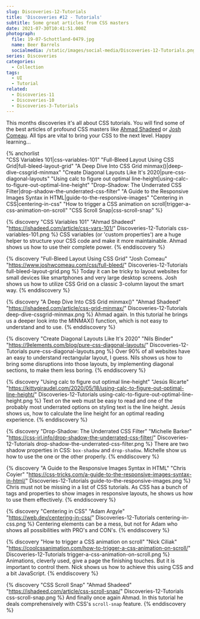 ```yaml
---
slug: Discoveries-12-Tutorials
title: 'Discoveries #12 - Tutorials'
subtitle: Some great articles from CSS masters
date: 2021-07-30T10:41:51.000Z
photograph:
  file: 19-07-Schottland-0479.jpg
  name: Beer Barrels
  socialmedia: /static/images/social-media/Discoveries-12-Tutorials.png
series: Discoveries
categories:
  - Collection
tags:
  - UI
  - Tutorial
related:
  - Discoveries-11
  - Discoveries-10
  - Discoveries-3-Tutorials
---
```


This months discoveries it's all about CSS tutorials. You will find some of the best articles of profound CSS masters like [Ahmad Shadeed](https://ishadeed.com) or [Josh Comeau](https://www.joshwcomeau.com). All tips are vital to bring your CSS to the next level. Happy learning...

{% anchorlist  
  "CSS Variables 101|css-variables-101"
  "Full-Bleed Layout Using CSS Grid|full-bleed-layout-grid"
  "A Deep Dive Into CSS Grid minmax()|deep-dive-cssgrid-minmax"
  "Create Diagonal Layouts Like It's 2020|pure-css-diagonal-layouts"
  "Using calc to figure out optimal line-height|using-calc-to-figure-out-optimal-line-height"
  "Drop-Shadow: The Underrated CSS Filter|drop-shadow-the-underrated-css-filter"
  "A Guide to the Responsive Images Syntax in HTML|guide-to-the-responsive-images"
  "Centering in CSS|centering-in-css"
  "How to trigger a CSS animation on scroll|trigger-a-css-animation-on-scroll"
  "CSS Scroll Snap|css-scroll-snap"
%}

<!-- more -->

{% discovery "CSS Variables 101" "Ahmad Shadeed" "https://ishadeed.com/article/css-vars-101/" Discoveries-12-Tutorials css-variables-101.png %}
CSS variables (or 'custom properties') are a huge helper to structure your CSS code and make it more maintainable. Ahmad shows us how to use their complete power.
{% enddiscovery %}

{% discovery "Full-Bleed Layout Using CSS Grid" "Josh Comeau" "https://www.joshwcomeau.com/css/full-bleed/" Discoveries-12-Tutorials full-bleed-layout-grid.png %}
Today it can be tricky to layout websites for small devices like smartphones and very large desktop screens. Josh shows us how to utilize CSS Grid on a classic 3-column layout the smart way.
{% enddiscovery %}

{% discovery "A Deep Dive Into CSS Grid minmax()" "Ahmad Shadeed" "https://ishadeed.com/article/css-grid-minmax/" Discoveries-12-Tutorials deep-dive-cssgrid-minmax.png %}
Ahmad again. In this tutorial he brings us a deeper look into the MINMAX() function, which is not easy to understand and to use.
{% enddiscovery %}

{% discovery "Create Diagonal Layouts Like It's 2020" "Nils Binder" "https://9elements.com/blog/pure-css-diagonal-layouts/" Discoveries-12-Tutorials pure-css-diagonal-layouts.png %}
Over 90% of all websites have an easy to understand rectangular layout, I guess. Nils shows us how to bring some disruptions into those layouts, by implementing diagonal sections, to make them less boring.
{% enddiscovery %}

{% discovery "Using calc to figure out optimal line-height" "Jesús Ricarte" "https://kittygiraudel.com/2020/05/18/using-calc-to-figure-out-optimal-line-height/" Discoveries-12-Tutorials using-calc-to-figure-out-optimal-line-height.png %}
Text on the web must be easy to read and one of the probably most underrated options on styling text is the line height. Jesús shows us, how to calculate the line height for an optimal reading experience.
{% enddiscovery %}

{% discovery "Drop-Shadow: The Underrated CSS Filter" "Michelle Barker" "https://css-irl.info/drop-shadow-the-underrated-css-filter/" Discoveries-12-Tutorials drop-shadow-the-underrated-css-filter.png %}
There are two shadow properties in CSS: ``box-shadow`` and ``drop-shadow``. Michelle show us how to use the one or the other properly.
{% enddiscovery %}

{% discovery "A Guide to the Responsive Images Syntax in HTML" "Chris Coyier" "https://css-tricks.com/a-guide-to-the-responsive-images-syntax-in-html/" Discoveries-12-Tutorials guide-to-the-responsive-images.png %}
Chris must not be missing in a list of CSS tutorials. As CSS has a bunch of tags and properties to show images in responsive layouts, he shows us how to use them effectively.
{% enddiscovery %}

{% discovery "Centering in CSS" "Adam Argyle" "https://web.dev/centering-in-css/" Discoveries-12-Tutorials centering-in-css.png %}
Centering elements can be a mess, but not for Adam who shows all possibilities with PRO's and CON's.
{% enddiscovery %}

{% discovery "How to trigger a CSS animation on scroll" "Nick Ciliak" "https://coolcssanimation.com/how-to-trigger-a-css-animation-on-scroll/" Discoveries-12-Tutorials trigger-a-css-animation-on-scroll.png %}
Animations, cleverly used, give a page the finishing touches. But it is important to control them. Nick shows us how to achieve this using CSS and a bit JavaScript.
{% enddiscovery %}

{% discovery "CSS Scroll Snap" "Ahmad Shadeed" "https://ishadeed.com/article/css-scroll-snap/" Discoveries-12-Tutorials css-scroll-snap.png %}
And finally once again Ahmad. In this tutorial he deals comprehensively with CSS's ``scroll-snap`` feature.
{% enddiscovery %}
